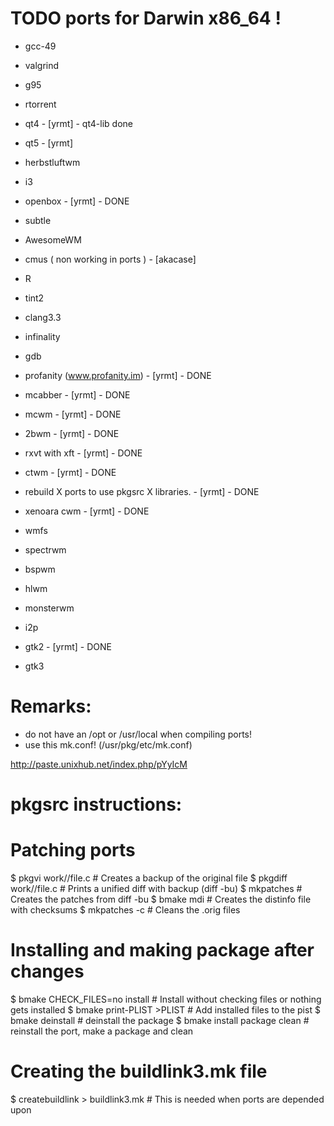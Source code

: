 # TODO ports for Darwin x86_64 !

- gcc-49
- valgrind
- g95
- rtorrent
- qt4 - [yrmt] - qt4-lib done
- qt5 - [yrmt]
- herbstluftwm
- i3
- openbox - [yrmt] - DONE
- subtle
- AwesomeWM
- cmus ( non working in ports ) - [akacase]
- R
- tint2
- clang3.3
- infinality
- gdb
- profanity (www.profanity.im) - [yrmt] - DONE
- mcabber - [yrmt] - DONE
- mcwm - [yrmt] - DONE
- 2bwm - [yrmt] - DONE
- rxvt with xft - [yrmt] - DONE
- ctwm - [yrmt] - DONE
- rebuild X ports to use pkgsrc X libraries. - [yrmt] - DONE
- xenoara cwm - [yrmt]  - DONE
- wmfs
- spectrwm
- bspwm
- hlwm
- monsterwm
- i2p

- gtk2 - [yrmt] - DONE
- gtk3

# Remarks:

- do not have an /opt or /usr/local when compiling ports!
- use this mk.conf! (/usr/pkg/etc/mk.conf)

http://paste.unixhub.net/index.php/pYyIcM

# pkgsrc instructions: 

Patching ports
==============


$ pkgvi work/<port>/file.c    # Creates a backup of the original file
$ pkgdiff work/<port>/file.c  # Prints a unified diff with backup (diff -bu)
$ mkpatches                   # Creates the patches from diff -bu 
$ bmake mdi                   # Creates the distinfo file with checksums
$ mkpatches -c                # Cleans the .orig files



Installing and making package after changes
===========================================


$ bmake CHECK_FILES=no install # Install without checking files or nothing gets installed
$ bmake print-PLIST >PLIST     # Add installed files to the pist
$ bmake deinstall              # deinstall the package
$ bmake install package clean  # reinstall the port, make a package and clean



Creating the buildlink3.mk file
===============================

$ createbuildlink > buildlink3.mk # This is needed when ports are depended upon
